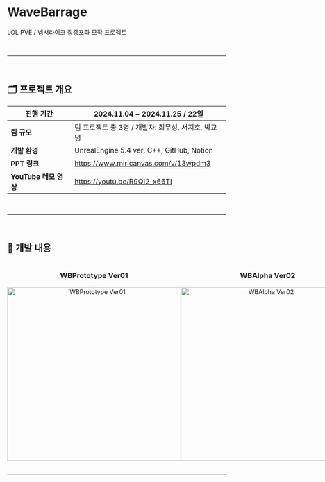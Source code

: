 # WaveBarrage

LOL PVE / 벰서라이크 집중포화 모작 프로젝트

<br>

---

<br>

## 🗂️ **프로젝트 개요**

| **진행 기간** | 2024.11.04 ~ 2024.11.25 / 22일 |
|---------------|---------------------------------|
| **팀 규모**   | 팀 프로젝트 총 3명 / 개발자: 최무성, 서지호, 박교녕 |
| **개발 환경** | UnrealEngine 5.4 ver, C++, GitHub, Notion |
| **PPT 링크** | https://www.miricanvas.com/v/13wpdm3 |
| **YouTube 데모 영상** | https://youtu.be/R9QI2_x66TI |

<br>

---

<br>

## 📂 **개발 내용**

<div style="display: flex; justify-content: space-between; align-items: center;">
    <div style="text-align: center; flex: 1;">
        <h3>WBPrototype Ver01</h3>
        <img src="https://github.com/user-attachments/assets/779813b3-89fc-48fc-8fbf-2ca8bf804910" alt="WBPrototype Ver01" width="400">
    </div>
    <div style="text-align: center; flex: 1;">
        <h3>WBAlpha Ver02</h3>
        <img src="https://github.com/user-attachments/assets/32b6d79b-b728-4055-80e7-a2a74291c6aa" alt="WBAlpha Ver02" width="400">
    </div>
</div>

<br>

---

<br>




